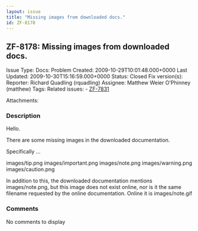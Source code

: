 ```yaml
---
layout: issue
title: "Missing images from downloaded docs."
id: ZF-8178
---
```


ZF-8178: Missing images from downloaded docs.
---------------------------------------------

 Issue Type: Docs: Problem Created: 2009-10-29T10:01:48.000+0000 Last Updated: 2009-10-30T15:16:59.000+0000 Status: Closed Fix version(s): 
 Reporter:  Richard Quadling (rquadling)  Assignee:  Matthew Weier O'Phinney (matthew)  Tags: 
 Related issues: - [ZF-7831](/issues/browse/ZF-7831)
 
 Attachments: 
### Description

Hello.

There are some missing images in the downloaded documentation.

Specifically ...

images/tip.png images/important.png images/note.png images/warning.png images/caution.png

In addition to this, the downloaded documentation mentions images/note.png, but this image does not exist online, nor is it the same filename requested by the online documentation. Online it is images/note.gif

 

 

### Comments

No comments to display